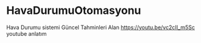 # HavaDurumuOtomasyonu
Hava Durumu sistemi Güncel Tahminleri Alan
https://youtu.be/vc2cII_m5Sc youtube anlatım
